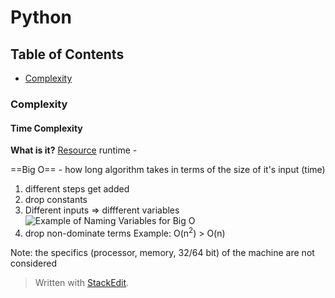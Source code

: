 # Python

## Table of Contents
* [Complexity](complexity)


### Complexity

#### Time Complexity

**What is it?** [Resource](https://www.youtube.com/watch?v=v4cd1O4zkGw)
runtime - 

==Big O== - how long algorithm takes in terms of the size of it's input (time)
1. different steps get added
2. drop constants 
3.  Different inputs => diffferent variables 
![Example of Naming Variables for Big O](https://photos.google.com/album/AF1QipPfjm3PHBCiN_eT1T8CAOtzKh6txR99WmTXPr93/photo/AF1QipO6ti8ZlIrT-mqBlEtWesSHBGwYwH0puYWkqJxw)
4. drop non-dominate terms 
Example: O(n<sup>2</sup>) > O(n)

Note: the specifics (processor, memory, 32/64 bit) of the machine are not considered



> Written with [StackEdit](https://stackedit.io/).
<!--stackedit_data:
eyJoaXN0b3J5IjpbMTk5NzI4NjIyOCwxODA0NTQ0Mjc3XX0=
-->